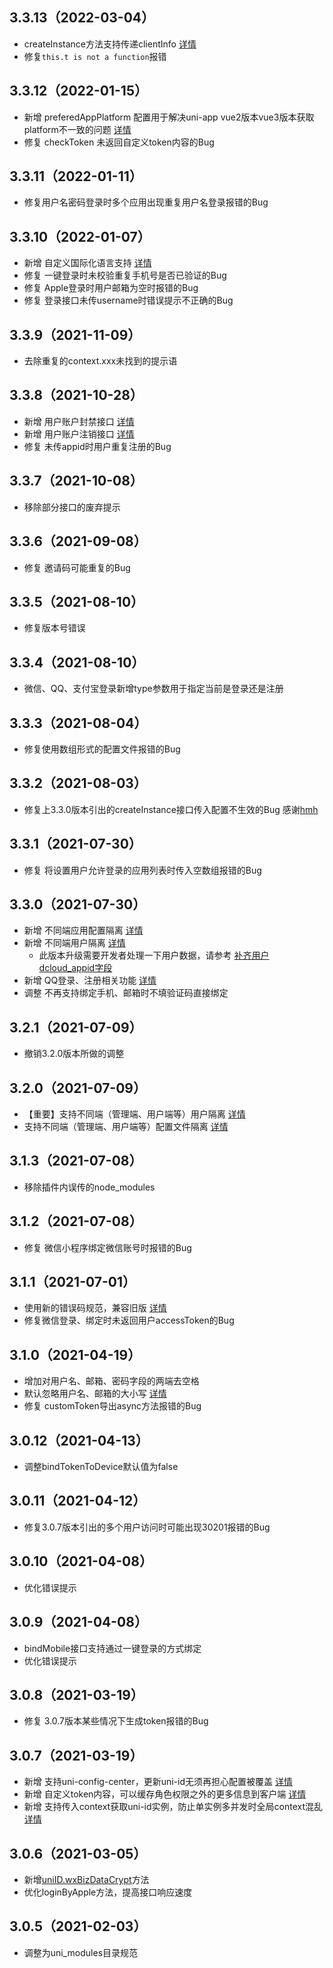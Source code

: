 ## 3.3.13（2022-03-04）
- createInstance方法支持传递clientInfo [详情](https://uniapp.dcloud.net.cn/uniCloud/uni-id.html#create-instance)
- 修复`this.t is not a function`报错
## 3.3.12（2022-01-15）
- 新增 preferedAppPlatform 配置用于解决uni-app vue2版本vue3版本获取platform不一致的问题 [详情](https://uniapp.dcloud.net.cn/uniCloud/uni-id?id=prefered-app-platform)
- 修复 checkToken 未返回自定义token内容的Bug
## 3.3.11（2022-01-11）
- 修复用户名密码登录时多个应用出现重复用户名登录报错的Bug
## 3.3.10（2022-01-07）
- 新增 自定义国际化语言支持 [详情](https://uniapp.dcloud.net.cn/uniCloud/uni-id?id=custom-i8n)
- 修复 一键登录时未校验重复手机号是否已验证的Bug
- 修复 Apple登录时用户邮箱为空时报错的Bug
- 修复 登录接口未传username时错误提示不正确的Bug
## 3.3.9（2021-11-09）
- 去除重复的context.xxx未找到的提示语
## 3.3.8（2021-10-28）
- 新增 用户账户封禁接口 [详情](https://uniapp.dcloud.net.cn/uniCloud/uni-id?id=ban-account)
- 新增 用户账户注销接口 [详情](https://uniapp.dcloud.net.cn/uniCloud/uni-id?id=close-account)
- 修复 未传appid时用户重复注册的Bug
## 3.3.7（2021-10-08）
- 移除部分接口的废弃提示
## 3.3.6（2021-09-08）
- 修复 邀请码可能重复的Bug
## 3.3.5（2021-08-10）
- 修复版本号错误
## 3.3.4（2021-08-10）
- 微信、QQ、支付宝登录新增type参数用于指定当前是登录还是注册
## 3.3.3（2021-08-04）
- 修复使用数组形式的配置文件报错的Bug
## 3.3.2（2021-08-03）
- 修复上3.3.0版本引出的createInstance接口传入配置不生效的Bug 感谢[hmh](https://gitee.com/hmh)
## 3.3.1（2021-07-30）
- 修复 将设置用户允许登录的应用列表时传入空数组报错的Bug
## 3.3.0（2021-07-30）
- 新增 不同端应用配置隔离 [详情](https://uniapp.dcloud.net.cn/uniCloud/uni-id?id=isolate-config)
- 新增 不同端用户隔离 [详情](https://uniapp.dcloud.net.cn/uniCloud/uni-id?id=isolate-user)
  + 此版本升级需要开发者处理一下用户数据，请参考 [补齐用户dcloud_appid字段](https://uniapp.dcloud.net.cn/uniCloud/uni-id?id=makeup-dcloud-appid)
- 新增 QQ登录、注册相关功能 [详情](https://uniapp.dcloud.net.cn/uniCloud/uni-id?id=qq)
- 调整 不再支持绑定手机、邮箱时不填验证码直接绑定
## 3.2.1（2021-07-09）
- 撤销3.2.0版本所做的调整
## 3.2.0（2021-07-09）
- 【重要】支持不同端（管理端、用户端等）用户隔离 [详情](https://uniapp.dcloud.net.cn/uniCloud/uni-id?id=isolate-user)
- 支持不同端（管理端、用户端等）配置文件隔离 [详情](https://uniapp.dcloud.net.cn/uniCloud/uni-id?id=isolate-config)
## 3.1.3（2021-07-08）
- 移除插件内误传的node_modules
## 3.1.2（2021-07-08）
- 修复 微信小程序绑定微信账号时报错的Bug
## 3.1.1（2021-07-01）
- 使用新的错误码规范，兼容旧版 [详情](https://uniapp.dcloud.net.cn/uniCloud/uni-id?id=errcode)
- 修复微信登录、绑定时未返回用户accessToken的Bug
## 3.1.0（2021-04-19）
- 增加对用户名、邮箱、密码字段的两端去空格
- 默认忽略用户名、邮箱的大小写 [详情](https://uniapp.dcloud.net.cn/uniCloud/uni-id?id=case-sensitive)
- 修复 customToken导出async方法报错的Bug
## 3.0.12（2021-04-13）
- 调整bindTokenToDevice默认值为false
## 3.0.11（2021-04-12）
- 修复3.0.7版本引出的多个用户访问时可能出现30201报错的Bug
## 3.0.10（2021-04-08）
- 优化错误提示
## 3.0.9（2021-04-08）
- bindMobile接口支持通过一键登录的方式绑定
- 优化错误提示
## 3.0.8（2021-03-19）
- 修复 3.0.7版本某些情况下生成token报错的Bug
## 3.0.7（2021-03-19）
- 新增 支持uni-config-center，更新uni-id无须再担心配置被覆盖 [详情](https://uniapp.dcloud.io/uniCloud/uni-id?id=uni-config-center)
- 新增 自定义token内容，可以缓存角色权限之外的更多信息到客户端 [详情](https://uniapp.dcloud.io/uniCloud/uni-id?id=custom-token)
- 新增 支持传入context获取uni-id实例，防止单实例多并发时全局context混乱 [详情](https://uniapp.dcloud.io/uniCloud/uni-id?id=create-instance)
## 3.0.6（2021-03-05）
- 新增[uniID.wxBizDataCrypt](https://uniapp.dcloud.io/uniCloud/uni-id?id=%e5%be%ae%e4%bf%a1%e6%95%b0%e6%8d%ae%e8%a7%a3%e5%af%86)方法
- 优化loginByApple方法，提高接口响应速度
## 3.0.5（2021-02-03）
- 调整为uni_modules目录规范
